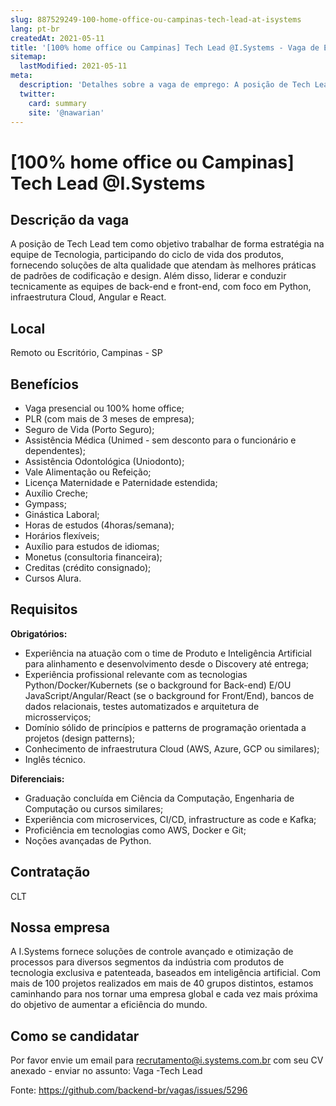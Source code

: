```yaml
---
slug: 887529249-100-home-office-ou-campinas-tech-lead-at-isystems
lang: pt-br
createdAt: 2021-05-11
title: '[100% home office ou Campinas] Tech Lead @I.Systems - Vaga de Emprego'
sitemap:
  lastModified: 2021-05-11
meta:
  description: 'Detalhes sobre a vaga de emprego: A posição de Tech Lead tem como objetivo trabalhar de forma estratégia na equipe de Tecnologia, participando do ciclo de vida dos produtos, fornecendo soluções de alta qualidade que atendam às melhores práticas de padrões de codificação e design. Além disso, liderar e conduzir tecnicamente as equipes de back-end e front-end, com foco em Python, infraestrutura Cloud, Angular e React.'
  twitter:
    card: summary
    site: '@nawarian'
---
```


# [100% home office ou Campinas] Tech Lead @I.Systems

## Descrição da vaga

A posição de Tech Lead tem como objetivo trabalhar de forma estratégia na equipe de Tecnologia, participando do ciclo de vida dos produtos, fornecendo soluções de alta qualidade que atendam às melhores práticas de padrões de codificação e design. Além disso, liderar e conduzir tecnicamente as equipes de back-end e front-end, com foco em Python, infraestrutura Cloud, Angular e React.

## Local

Remoto ou Escritório, Campinas - SP

## Benefícios

- Vaga presencial ou 100% home office;
- PLR (com mais de 3 meses de empresa);
- Seguro de Vida (Porto Seguro);
- Assistência Médica (Unimed - sem desconto para o funcionário e dependentes);
- Assistência Odontológica (Uniodonto);
- Vale Alimentação ou Refeição;
- Licença Maternidade e Paternidade estendida;
- Auxílio Creche;
- Gympass;
- Ginástica Laboral;
- Horas de estudos (4horas/semana);
- Horários flexíveis;
- Auxílio para estudos de idiomas;
- Monetus (consultoria financeira);
- Creditas (crédito consignado);
- Cursos Alura.

## Requisitos

**Obrigatórios:**

- Experiência na atuação com o time de Produto e Inteligência Artificial para alinhamento e desenvolvimento desde o Discovery até entrega;
- Experiência profissional relevante com as tecnologias Python/Docker/Kubernets (se o background for Back-end) E/OU JavaScript/Angular/React (se o background for Front/End), bancos de dados relacionais, testes automatizados e arquitetura de microsserviços;
- Domínio sólido de princípios e patterns de programação orientada a projetos (design patterns);
- Conhecimento de infraestrutura Cloud (AWS, Azure, GCP ou similares);
- Inglês técnico.

**Diferenciais:**

- Graduação concluída em Ciência da Computação, Engenharia de Computação ou cursos similares;
- Experiência com microservices, CI/CD, infrastructure as code e Kafka;
- Proficiência em tecnologias como AWS, Docker e Git;
- Noções avançadas de Python.

## Contratação

CLT

## Nossa empresa

A I.Systems fornece soluções de controle avançado e otimização de processos para diversos segmentos da indústria com produtos de tecnologia exclusiva e patenteada, baseados em inteligência artificial. Com mais de 100 projetos realizados em mais de 40 grupos distintos, estamos caminhando para nos tornar uma empresa global e cada vez mais próxima do objetivo de aumentar a eficiência do mundo.

## Como se candidatar

Por favor envie um email para recrutamento@i.systems.com.br com seu CV anexado - enviar no assunto: Vaga -Tech Lead

Fonte: https://github.com/backend-br/vagas/issues/5296